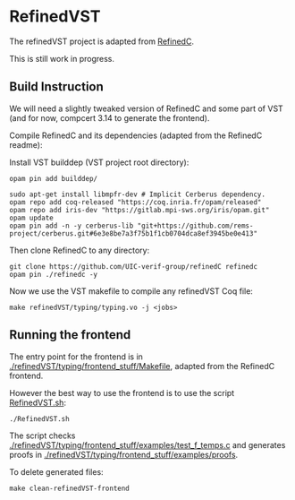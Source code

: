 # RefinedVST

The refinedVST project is adapted from [RefinedC](https://gitlab.mpi-sws.org/iris/refinedc/-/commits/ea6be6de7f27855a79c9ca18e6a54ba3bd5ed883).

This is still work in progress.

## Build Instruction

We will need a slightly tweaked version of RefinedC and some part of VST (and for now, compcert 3.14 to generate the frontend).

Compile RefinedC and its dependencies (adapted from the RefinedC readme):

Install VST builddep (VST project root directory):

```[bash]
opam pin add builddep/
```

```[bash]
sudo apt-get install libmpfr-dev # Implicit Cerberus dependency.
opam repo add coq-released "https://coq.inria.fr/opam/released"
opam repo add iris-dev "https://gitlab.mpi-sws.org/iris/opam.git"
opam update
opam pin add -n -y cerberus-lib "git+https://github.com/rems-project/cerberus.git#6e3e8be7a3f75b1f1cb0704dca8ef3945be0e413"
```

Then clone RefinedC to any directory:

```[bash]
git clone https://github.com/UIC-verif-group/refinedC refinedc
opam pin ./refinedc -y
```

Now we use the VST makefile to compile any refinedVST Coq file:

```[bash]
make refinedVST/typing/typing.vo -j <jobs>
```

## Running the frontend

The entry point for the frontend is in [./refinedVST/typing/frontend_stuff/Makefile](./refinedVST/typing/frontend_stuff/Makefile), adapted from the RefinedC frontend.

However the best way to use the frontend is to use the script [RefinedVST.sh](RefinedVST.sh):

```[bash]
./RefinedVST.sh
```

 The script checks [./refinedVST/typing/frontend_stuff/examples/test_f_temps.c](./refinedVST/typing/frontend_stuff/examples/test_f_temps.c) and generates proofs in [./refinedVST/typing/frontend_stuff/examples/proofs](./refinedVST/typing/frontend_stuff/examples/proofs).

To delete generated files:

```[bash]
make clean-refinedVST-frontend
```
